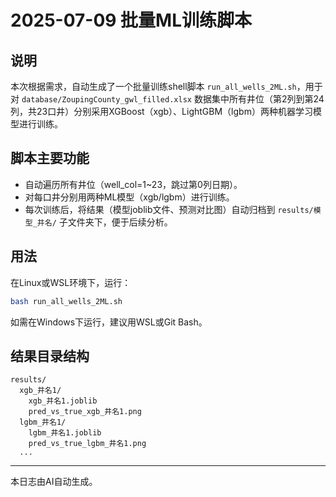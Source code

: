 # 2025-07-09 批量ML训练脚本

## 说明
本次根据需求，自动生成了一个批量训练shell脚本 `run_all_wells_2ML.sh`，用于对 `database/ZoupingCounty_gwl_filled.xlsx` 数据集中所有井位（第2列到第24列，共23口井）分别采用XGBoost（xgb）、LightGBM（lgbm）两种机器学习模型进行训练。

## 脚本主要功能
- 自动遍历所有井位（well_col=1~23，跳过第0列日期）。
- 对每口井分别用两种ML模型（xgb/lgbm）进行训练。
- 每次训练后，将结果（模型joblib文件、预测对比图）自动归档到 `results/模型_井名/` 子文件夹下，便于后续分析。

## 用法
在Linux或WSL环境下，运行：

```bash
bash run_all_wells_2ML.sh
```

如需在Windows下运行，建议用WSL或Git Bash。

## 结果目录结构
```
results/
  xgb_井名1/
    xgb_井名1.joblib
    pred_vs_true_xgb_井名1.png
  lgbm_井名1/
    lgbm_井名1.joblib
    pred_vs_true_lgbm_井名1.png
  ...
```

---
本日志由AI自动生成。 